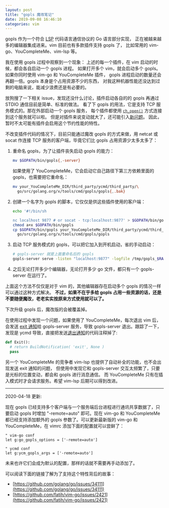```yaml
---
layout: post
title: "gopls 魔改笔记"
date: 2019-09-08 16:46:10
categories: vim
---
```


gopls 作为一个符合 [LSP](https://microsoft.github.io/language-server-protocol/) 代码语言通信协议的 Go 语言部分实现，
正在被越来越多的编辑器集成进来。vim 目前也有多款插件支持 gopls 了，
比如常用的 vim-go、YouCompleteMe、vim-lsp 等。

我在使用 gopls 过程中观察到一个现象：
上述的每一个插件，在 vim 启动的时候，都会各自启动一个 gopls 进程。
如果打开多个 vim，就会启动多个 gopls。如果你同时使用 vim-go 和 YouCompleteMe 插件，
gopls 进程启动的数量还会再翻一倍。gopls 本身是个占用资源不少的东西，
对我这种机器性能还没达到过剩的电脑来说，能减少浪费还是有必要的。

放狗搜了一下相关 issue，发现还没什么讨论，插件启动各自的的 gopls 再通过 STDIO 通信目前是简单、标准的做法。
看了下 gopls 的用法，它是支持 TCP 服务模式的。那在外部启动一个 gopls 服务，
每个插件都使用 [`ch_open()`](https://vimhelp.org/channel.txt.html#ch_open%28%29) 方式连接到这个服务就可以啦。
但是对插件来说变动就大了，还可能引入[新问题](https://github.com/fatih/vim-go/issues/2421#issuecomment-529184677)。
因此，暂时不太可能有插件会启用这个节约性能的特性。

不改变插件代码的情况下，目前只能通过魔改 gopls 的方式来做，用 netcat 或 socat 作连接 TCP 服务的客户端，毕竟它们比 gopls 占用资源少太多太多了：

1. 重命名 gopls，为了让插件丧失启动 gopls 的能力：

    ```sh
    mv $GOPATH/bin/gopls{,-server}
    ```

    如果使用了 YouCompleteMe，它会启动它自己路径下第三方依赖里面的 gopls，也需要把它重命名：

    ```sh
    mv your_YouCompleteMe_DIR/third_party/ycmd/third_party/\
      go/src/golang.org/x/tools/cmd/gopls/gopls{,.bak}
    ```

2. 创建一个名字为 gopls 的脚本，它仅仅是供这些插件使用的客户端：

    ```sh
    echo '#!/bin/sh
    
    nc localhost 9877 # or socat - tcp:localhost:9877' > $GOPATH/bin/gopls
    chmod a+x $GOPATH/bin/gopls
    cp $GOPATH/bin/gopls your_YouCompleteMe_DIR/third_party/ycmd/third_party/\
      go/src/golang.org/x/tools/cmd/gopls/gopls
    ```

3. 启动 TCP 服务模式的 gopls，可以把它加入到开机启动，省的手动启动：

    ```sh
    # gopls-server 就是上面重命名后的 gopls
    gopls-server serve -listen "localhost:9877" -logfile /tmp/gopls_$RANDOM.log
    ```

4. 之后无论打开多少个编辑器，无论打开多少 go 文件，都只有一个 gopls-server 在运行了。

上面这个方法不仅仅是对于 vim 的，其他编辑器存在启动多个 gopls 的情况一样可以通过这种方式解决。
**不过，如果不在乎多给 gopls 占用一些资源的话，还是不要随便魔改，老老实实按原来方式使用就可以了。**

下次升级 gopls 后，魔改版的会被覆盖掉。

在使用过程中发现一个问题，如果使用了 YouCompleteMe，每次退出 vim 后，会发送 [exit 通知](https://microsoft.github.io/language-server-protocol/specification#exit)给 gopls-server 服务，导致 gopls-server 退出。跟踪了一下，发现是 ycmd 导致，直接把发送[退出通知](https://github.com/ycm-core/ycmd/blob/3365e2d44817d127596f59f70a6240507eb4b0bc/ycmd/completers/language_server/language_server_protocol.py#L266)的代码注释掉了:

```python
def Exit():
  # return BuildNotification( 'exit', None )
  pass
```

另一个 YouCompleteMe 的竞争者 vim-lsp 也提供了自动补全的功能，也不会出现发送 exit 通知的问题，
但使用中发现它和 gopls-server 交互太频繁了，只要是光标的位置变动，都会和 gopls 进行消息通信。
而 YouCompleteMe 只有在插入模式时才会请求服务。希望 vim-lsp 后期可以得到改进。

----------------

2020-04-18 更新:

现在 gopls 已经支持多个客户端与一个服务端后台进程进行通讯共享数据了，只要启动 gopls 时增加 "-remote=auto" 即可。现在 vim-go 和 YouCompleteMe 都已经支持添加额外的 gopls 参数了。可以更新最新版的 vim-go 和 YouCompleteMe，在 vimrc 添加下面的配置就可以尝鲜了：

```vim
" vim-go conf
let g:go_gopls_options = ['-remote=auto']

" ycmd conf
let g:ycm_gopls_args = ['-remote=auto']
```

未来也许它们会成为默认的配置，那样的话就不需要再手动添加了。

可以阅读下面的链接了解为了支持这个特性背后的故事：

- [https://github.com/golang/go/issues/34111](https://github.com/golang/go/issues/34111)
- [https://github.com/fatih/vim-go/issues/2421](https://github.com/fatih/vim-go/issues/2421)
